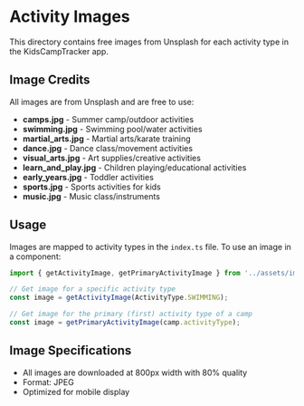 # Activity Images

This directory contains free images from Unsplash for each activity type in the KidsCampTracker app.

## Image Credits

All images are from Unsplash and are free to use:

- **camps.jpg** - Summer camp/outdoor activities
- **swimming.jpg** - Swimming pool/water activities  
- **martial_arts.jpg** - Martial arts/karate training
- **dance.jpg** - Dance class/movement activities
- **visual_arts.jpg** - Art supplies/creative activities
- **learn_and_play.jpg** - Children playing/educational activities
- **early_years.jpg** - Toddler activities
- **sports.jpg** - Sports activities for kids
- **music.jpg** - Music class/instruments

## Usage

Images are mapped to activity types in the `index.ts` file. To use an image in a component:

```typescript
import { getActivityImage, getPrimaryActivityImage } from '../assets/images';

// Get image for a specific activity type
const image = getActivityImage(ActivityType.SWIMMING);

// Get image for the primary (first) activity type of a camp
const image = getPrimaryActivityImage(camp.activityType);
```

## Image Specifications

- All images are downloaded at 800px width with 80% quality
- Format: JPEG
- Optimized for mobile display